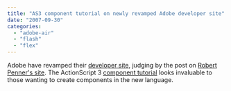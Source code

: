 ```yaml
---
title: "AS3 component tutorial on newly revamped Adobe developer site"
date: "2007-09-30"
categories: 
  - "adobe-air"
  - "flash"
  - "flex"
---
```


Adobe have revamped their [developer site](http://www.adobe.com/devnet/), judging by the post on [Robert Penner's site](http://robertpenner.com/flashblog/2007/09/creating-as3-components-in-flash-lost.html). The ActionScript 3 [component tutorial](http://www.adobe.com/devnet/flash/articles/creating_as3_components.html) looks invaluable to those wanting to create components in the new language.
